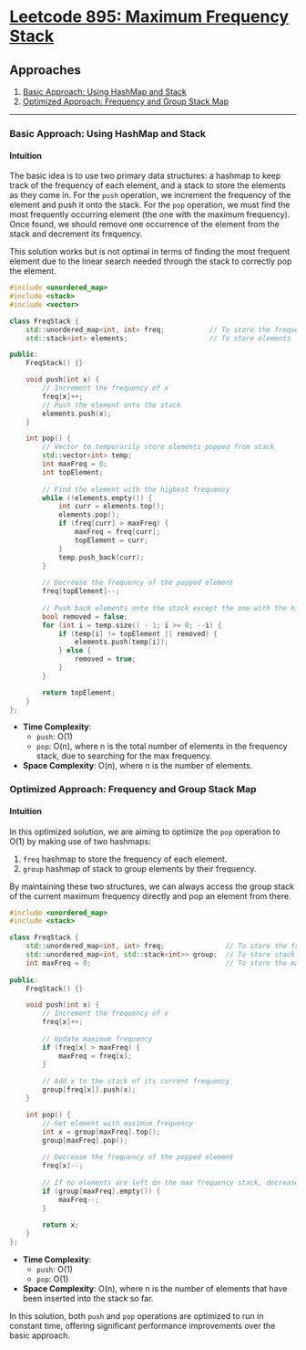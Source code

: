 # [Leetcode 895: Maximum Frequency Stack](https://leetcode.com/problems/maximum-frequency-stack/)

## Approaches

1. [Basic Approach: Using HashMap and Stack](#basic-approach-using-hashmap-and-stack)
2. [Optimized Approach: Frequency and Group Stack Map](#optimized-approach-frequency-and-group-stack-map)

---

### Basic Approach: Using HashMap and Stack

#### Intuition

The basic idea is to use two primary data structures: a hashmap to keep track of the frequency of each element, and a stack to store the elements as they come in. For the `push` operation, we increment the frequency of the element and push it onto the stack. For the `pop` operation, we must find the most frequently occurring element (the one with the maximum frequency). Once found, we should remove one occurrence of the element from the stack and decrement its frequency.

This solution works but is not optimal in terms of finding the most frequent element due to the linear search needed through the stack to correctly pop the element.

```cpp
#include <unordered_map>
#include <stack>
#include <vector>

class FreqStack {
    std::unordered_map<int, int> freq;           // To store the frequency of elements
    std::stack<int> elements;                    // To store elements

public:
    FreqStack() {}

    void push(int x) {
        // Increment the frequency of x
        freq[x]++;
        // Push the element onto the stack
        elements.push(x);
    }

    int pop() {
        // Vector to temporarily store elements popped from stack
        std::vector<int> temp;
        int maxFreq = 0;
        int topElement;
        
        // Find the element with the highest frequency
        while (!elements.empty()) {
            int curr = elements.top();
            elements.pop();
            if (freq[curr] > maxFreq) {
                maxFreq = freq[curr];
                topElement = curr;
            }
            temp.push_back(curr);
        }
        
        // Decrease the frequency of the popped element
        freq[topElement]--;
        
        // Push back elements onto the stack except the one with the highest frequency
        bool removed = false;
        for (int i = temp.size() - 1; i >= 0; --i) {
            if (temp[i] != topElement || removed) {
                elements.push(temp[i]);
            } else {
                removed = true;
            }
        }

        return topElement;
    }
};
```

- **Time Complexity**: 
  - `push`: O(1)
  - `pop`: O(n), where n is the total number of elements in the frequency stack, due to searching for the max frequency.
- **Space Complexity**: O(n), where n is the number of elements.

### Optimized Approach: Frequency and Group Stack Map

#### Intuition

In this optimized solution, we are aiming to optimize the `pop` operation to O(1) by making use of two hashmaps:
1. `freq` hashmap to store the frequency of each element.
2. `group` hashmap of stack to group elements by their frequency.

By maintaining these two structures, we can always access the group stack of the current maximum frequency directly and pop an element from there.

```cpp
#include <unordered_map>
#include <stack>

class FreqStack {
    std::unordered_map<int, int> freq;               // To store the frequency of elements
    std::unordered_map<int, std::stack<int>> group;  // To store stack of elements grouped by frequency
    int maxFreq = 0;                                 // To store the maximum frequency at any point
    
public:
    FreqStack() {}

    void push(int x) {
        // Increment the frequency of x
        freq[x]++;
        
        // Update maximum frequency
        if (freq[x] > maxFreq) {
            maxFreq = freq[x];
        }
        
        // Add x to the stack of its current frequency
        group[freq[x]].push(x);
    }

    int pop() {
        // Get element with maximum frequency
        int x = group[maxFreq].top();
        group[maxFreq].pop();
        
        // Decrease the frequency of the popped element
        freq[x]--;
        
        // If no elements are left on the max frequency stack, decrease max frequency
        if (group[maxFreq].empty()) {
            maxFreq--;
        }
        
        return x;
    }
};
```

- **Time Complexity**: 
  - `push`: O(1)
  - `pop`: O(1)
- **Space Complexity**: O(n), where n is the number of elements that have been inserted into the stack so far.

In this solution, both `push` and `pop` operations are optimized to run in constant time, offering significant performance improvements over the basic approach.

